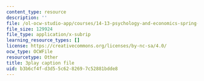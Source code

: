 ```yaml
---
content_type: resource
description: ''
file: /ol-ocw-studio-app/courses/14-13-psychology-and-economics-spring-2020/b3b6cf4fd3d55c6282697c52881bdde8_8WhNaFsFC8I.vtt
file_size: 129924
file_type: application/x-subrip
learning_resource_types: []
license: https://creativecommons.org/licenses/by-nc-sa/4.0/
ocw_type: OCWFile
resourcetype: Other
title: 3play caption file
uid: b3b6cf4f-d3d5-5c62-8269-7c52881bdde8
---
```

